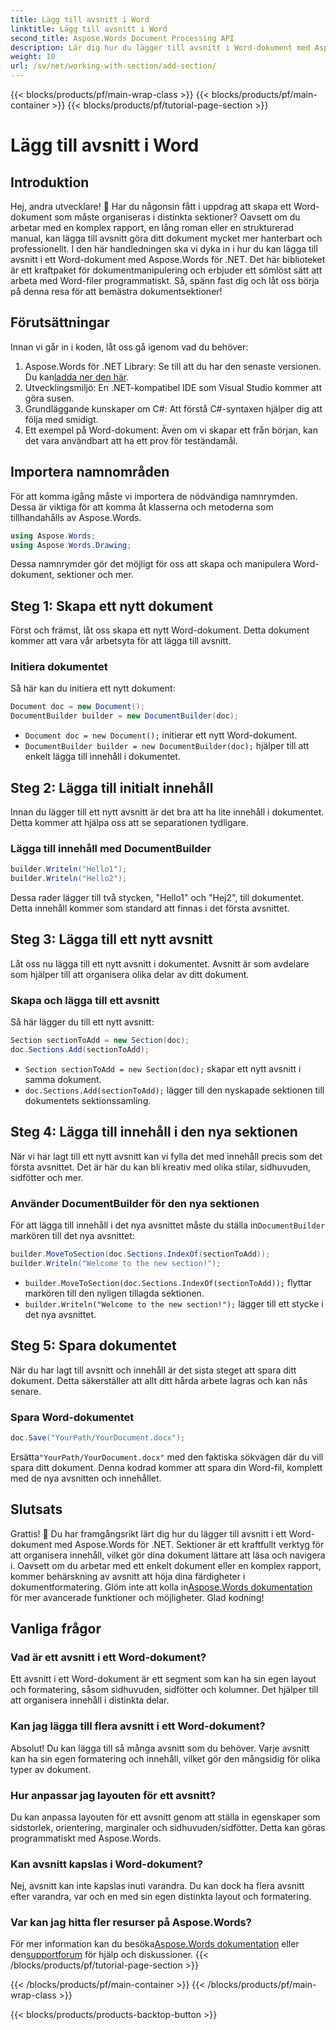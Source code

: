 ```yaml
---
title: Lägg till avsnitt i Word
linktitle: Lägg till avsnitt i Word
second_title: Aspose.Words Document Processing API
description: Lär dig hur du lägger till avsnitt i Word-dokument med Aspose.Words för .NET. Den här guiden täcker allt från att skapa ett dokument till att lägga till och hantera avsnitt.
weight: 10
url: /sv/net/working-with-section/add-section/
---
```


{{< blocks/products/pf/main-wrap-class >}}
{{< blocks/products/pf/main-container >}}
{{< blocks/products/pf/tutorial-page-section >}}

# Lägg till avsnitt i Word


## Introduktion

Hej, andra utvecklare! 👋 Har du någonsin fått i uppdrag att skapa ett Word-dokument som måste organiseras i distinkta sektioner? Oavsett om du arbetar med en komplex rapport, en lång roman eller en strukturerad manual, kan lägga till avsnitt göra ditt dokument mycket mer hanterbart och professionellt. I den här handledningen ska vi dyka in i hur du kan lägga till avsnitt i ett Word-dokument med Aspose.Words för .NET. Det här biblioteket är ett kraftpaket för dokumentmanipulering och erbjuder ett sömlöst sätt att arbeta med Word-filer programmatiskt. Så, spänn fast dig och låt oss börja på denna resa för att bemästra dokumentsektioner!

## Förutsättningar

Innan vi går in i koden, låt oss gå igenom vad du behöver:

1.  Aspose.Words för .NET Library: Se till att du har den senaste versionen. Du kan[ladda ner den här](https://releases.aspose.com/words/net/).
2. Utvecklingsmiljö: En .NET-kompatibel IDE som Visual Studio kommer att göra susen.
3. Grundläggande kunskaper om C#: Att förstå C#-syntaxen hjälper dig att följa med smidigt.
4. Ett exempel på Word-dokument: Även om vi skapar ett från början, kan det vara användbart att ha ett prov för teständamål.

## Importera namnområden

För att komma igång måste vi importera de nödvändiga namnrymden. Dessa är viktiga för att komma åt klasserna och metoderna som tillhandahålls av Aspose.Words.

```csharp
using Aspose.Words;
using Aspose.Words.Drawing;
```

Dessa namnrymder gör det möjligt för oss att skapa och manipulera Word-dokument, sektioner och mer.

## Steg 1: Skapa ett nytt dokument

Först och främst, låt oss skapa ett nytt Word-dokument. Detta dokument kommer att vara vår arbetsyta för att lägga till avsnitt.

### Initiera dokumentet

Så här kan du initiera ett nytt dokument:

```csharp
Document doc = new Document();
DocumentBuilder builder = new DocumentBuilder(doc);
```

- `Document doc = new Document();` initierar ett nytt Word-dokument.
- `DocumentBuilder builder = new DocumentBuilder(doc);` hjälper till att enkelt lägga till innehåll i dokumentet.

## Steg 2: Lägga till initialt innehåll

Innan du lägger till ett nytt avsnitt är det bra att ha lite innehåll i dokumentet. Detta kommer att hjälpa oss att se separationen tydligare.

### Lägga till innehåll med DocumentBuilder

```csharp
builder.Writeln("Hello1");
builder.Writeln("Hello2");
```

Dessa rader lägger till två stycken, "Hello1" och "Hej2", till dokumentet. Detta innehåll kommer som standard att finnas i det första avsnittet.

## Steg 3: Lägga till ett nytt avsnitt

Låt oss nu lägga till ett nytt avsnitt i dokumentet. Avsnitt är som avdelare som hjälper till att organisera olika delar av ditt dokument.

### Skapa och lägga till ett avsnitt

Så här lägger du till ett nytt avsnitt:

```csharp
Section sectionToAdd = new Section(doc);
doc.Sections.Add(sectionToAdd);
```

- `Section sectionToAdd = new Section(doc);` skapar ett nytt avsnitt i samma dokument.
- `doc.Sections.Add(sectionToAdd);` lägger till den nyskapade sektionen till dokumentets sektionssamling.

## Steg 4: Lägga till innehåll i den nya sektionen

När vi har lagt till ett nytt avsnitt kan vi fylla det med innehåll precis som det första avsnittet. Det är här du kan bli kreativ med olika stilar, sidhuvuden, sidfötter och mer.

### Använder DocumentBuilder för den nya sektionen

 För att lägga till innehåll i det nya avsnittet måste du ställa in`DocumentBuilder` markören till det nya avsnittet:

```csharp
builder.MoveToSection(doc.Sections.IndexOf(sectionToAdd));
builder.Writeln("Welcome to the new section!");
```

- `builder.MoveToSection(doc.Sections.IndexOf(sectionToAdd));` flyttar markören till den nyligen tillagda sektionen.
- `builder.Writeln("Welcome to the new section!");` lägger till ett stycke i det nya avsnittet.

## Steg 5: Spara dokumentet

När du har lagt till avsnitt och innehåll är det sista steget att spara ditt dokument. Detta säkerställer att allt ditt hårda arbete lagras och kan nås senare.

### Spara Word-dokumentet

```csharp
doc.Save("YourPath/YourDocument.docx");
```

 Ersätta`"YourPath/YourDocument.docx"` med den faktiska sökvägen där du vill spara ditt dokument. Denna kodrad kommer att spara din Word-fil, komplett med de nya avsnitten och innehållet.

## Slutsats

 Grattis! 🎉 Du har framgångsrikt lärt dig hur du lägger till avsnitt i ett Word-dokument med Aspose.Words för .NET. Sektioner är ett kraftfullt verktyg för att organisera innehåll, vilket gör dina dokument lättare att läsa och navigera i. Oavsett om du arbetar med ett enkelt dokument eller en komplex rapport, kommer behärskning av avsnitt att höja dina färdigheter i dokumentformatering. Glöm inte att kolla in[Aspose.Words dokumentation](https://reference.aspose.com/words/net/) för mer avancerade funktioner och möjligheter. Glad kodning!

## Vanliga frågor

### Vad är ett avsnitt i ett Word-dokument?

Ett avsnitt i ett Word-dokument är ett segment som kan ha sin egen layout och formatering, såsom sidhuvuden, sidfötter och kolumner. Det hjälper till att organisera innehåll i distinkta delar.

### Kan jag lägga till flera avsnitt i ett Word-dokument?

Absolut! Du kan lägga till så många avsnitt som du behöver. Varje avsnitt kan ha sin egen formatering och innehåll, vilket gör den mångsidig för olika typer av dokument.

### Hur anpassar jag layouten för ett avsnitt?

Du kan anpassa layouten för ett avsnitt genom att ställa in egenskaper som sidstorlek, orientering, marginaler och sidhuvuden/sidfötter. Detta kan göras programmatiskt med Aspose.Words.

### Kan avsnitt kapslas i Word-dokument?

Nej, avsnitt kan inte kapslas inuti varandra. Du kan dock ha flera avsnitt efter varandra, var och en med sin egen distinkta layout och formatering.

### Var kan jag hitta fler resurser på Aspose.Words?

 För mer information kan du besöka[Aspose.Words dokumentation](https://reference.aspose.com/words/net/) eller den[supportforum](https://forum.aspose.com/c/words/8) för hjälp och diskussioner.
{{< /blocks/products/pf/tutorial-page-section >}}

{{< /blocks/products/pf/main-container >}}
{{< /blocks/products/pf/main-wrap-class >}}

{{< blocks/products/products-backtop-button >}}
